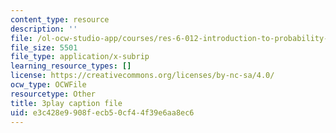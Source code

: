 ```yaml
---
content_type: resource
description: ''
file: /ol-ocw-studio-app/courses/res-6-012-introduction-to-probability-spring-2018/e3c428e9908fecb50cf44f39e6aa8ec6_zM39sZL9oGE.srt
file_size: 5501
file_type: application/x-subrip
learning_resource_types: []
license: https://creativecommons.org/licenses/by-nc-sa/4.0/
ocw_type: OCWFile
resourcetype: Other
title: 3play caption file
uid: e3c428e9-908f-ecb5-0cf4-4f39e6aa8ec6
---
```

